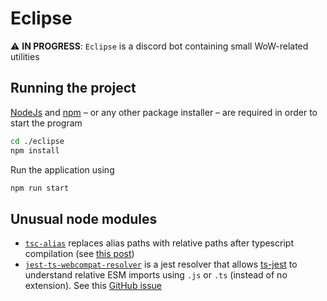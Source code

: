 # Eclipse

:warning: **IN PROGRESS**: `Eclipse` is a discord bot containing small WoW-related utilities

## Running the project

[NodeJs](https://nodejs.org/en/) and [npm](https://www.npmjs.com/) – or any other package installer – are required in order to start the program

```bash
cd ./eclipse
npm install
```

Run the application using

```bash
npm run start
```


## Unusual node modules

- [`tsc-alias`](https://www.npmjs.com/package/tsc-alias) replaces alias paths with relative paths after typescript compilation (see [this post](https://stackoverflow.com/questions/59179787/tsc-doesnt-compile-alias-paths))
- [`jest-ts-webcompat-resolver`](https://www.npmjs.com/package/jest-ts-webcompat-resolver) is a jest resolver that allows [ts-jest](https://kulshekhar.github.io/ts-jest/docs/getting-started/installation/) to understand relative ESM imports using `.js` or `.ts` (instead of no extension). See this [GitHub issue](https://github.com/kulshekhar/ts-jest/issues/1057)
